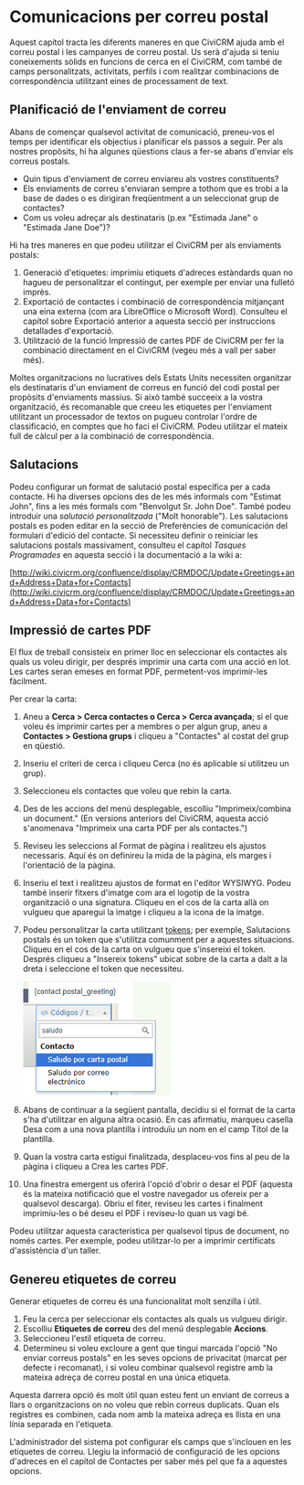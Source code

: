 # Comunicacions per correu postal

Aquest capítol tracta les diferents maneres en que CiviCRM ajuda amb el correu
postal i les campanyes de correu postal. Us serà d'ajuda si teniu coneixements
sòlids en funcions de cerca en el CiviCRM, com també de camps personalitzats,
activitats, perfils i com realitzar combinacions de correspondència utilitzant eines
de processament de text.

## Planificació de l'enviament de correu

Abans de començar qualsevol activitat de comunicació, preneu-vos el temps per identificar
els objectius i planificar els passos a seguir. Per als nostres propòsits, hi ha algunes
qüestions claus a fer-se abans d'enviar els correus postals.

-   Quin tipus d'enviament de correu enviareu als vostres constituents?
-   Els enviaments de correu s'enviaran sempre a tothom que es trobi a la base de dades o es dirigiran
    freqüentment a un seleccionat grup de contactes?
-   Com us voleu adreçar als destinataris (p.ex "Estimada Jane" o "Estimada Jane
    Doe")?

Hi ha tres maneres en que podeu utilitzar el CiviCRM per als enviaments postals:

1.  Generació d'etiquetes: imprimiu etiquets d'adreces estàndards quan no hagueu
    de personalitzar el contingut, per exemple per enviar una fulletó
    imprès.
2.  Exportació de contactes i combinació de correspondència mitjançant una eina externa (com ara
    LibreOffice o Microsoft Word). Consulteu el capítol sobre Exportació anterior
    a aquesta secció per instruccions detallades d'exportació.
3.  Utilització de la funció Impressió de cartes PDF de CiviCRM per fer la combinació directament en
    el CiviCRM (vegeu més a vall per saber més).

Moltes organitzacions no lucratives dels Estats Units necessiten organitzar els destinataris d'un
enviament de correus en funció del codi postal per propòsits d'enviaments massius. Si això també succeeix a
la vostra organització, és recomanable que creeu les etiquetes per l'enviament
utilitzant un processador de textos on pugueu controlar l'ordre de classificació, en comptes que
ho faci el CiviCRM. Podeu utilitzar el mateix full de càlcul per a la combinació de correspondència.

## Salutacions

Podeu configurar un format de salutació postal específica per a cada contacte. Hi
ha diverses opcions des de les més informals com "Estimat John", fins a les més formals com "Benvolgut
Sr. John Doe". També podeu introduir una *salutació personalitzada* ("Molt
honorable"). Les salutacions postals es poden editar en la
secció de Preferències de comunicación del formulari d'edició del contacte. Si necessiteu definir o
reiniciar les salutacions postals massivament, consulteu el capítol *Tasques Programades*
en aquesta secció i la documentació a la wiki a:

[http://wiki.civicrm.org/confluence/display/CRMDOC/Update+Greetings+and+Address+Data+for+Contacts](http://wiki.civicrm.org/confluence/display/CRMDOC/Update+Greetings+and+Address+Data+for+Contacts)


## Impressió de cartes PDF

El flux de treball consisteix en primer lloc en seleccionar els contactes als quals us voleu dirigir, per després
imprimir una carta com una acció en lot. Les cartes seran
emeses en format PDF, permetent-vos imprimir-les fàcilment.

Per crear la carta:

1.  Aneu a **Cerca > Cerca contactes o Cerca > Cerca
    avançada**; si el que voleu és imprimir cartes per a membres o per algun grup, aneu
    a **Contactes > Gestiona grups** i cliqueu a "Contactes" al costat del
    grup en qüestió.
2.  Inseriu el criteri de cerca i cliqueu Cerca (no és aplicable si utilitzeu
    un grup).
3.  Seleccioneu els contactes que voleu que rebin la carta.
4.  Des de les accions del menú desplegable, escolliu "Imprimeix/combina un document."
    (En versions anteriors del CiviCRM, aquesta acció s'anomenava "Imprimeix una
    carta PDF per als contactes.")
5.  Reviseu les seleccions al Format de pàgina i realitzeu els ajustos
    necessaris. Aquí és on definireu la mida de la pàgina, els marges i
    l'orientació de la pàgina.
6.  Inseriu el text i realitzeu ajustos de format en l'editor
    WYSIWYG. Podeu també inserir fitxers d'imatge com ara el
    logotip de la vostra organització o una signatura. Cliqueu en el cos de la carta allà on vulgueu
    que aparegui la imatge i cliqueu a la icona de la imatge.
7.  Podeu personalitzar la carta utilitzant [tokens](/common-workflows/tokens-and-mail-merge.md); per exemple,
    Salutacions postals és un token que s'utilitza comunment per a aquestes situacions. Cliqueu en el
    cos de la carta on vulgueu que s'insereixi el token. Després cliqueu a
    "Insereix tokens" ubicat sobre de la carta a dalt a la dreta i seleccione
    el token que necessiteu.

    ![PostalGreetingToken](../img/CiviCRM_update-CiviCore-PostalGreetingToken-en.png "PostalGreetingToken")

8.  Abans de continuar a la següent pantalla, decidiu si el format de la carta
    s'ha d'utilitzar en alguna altra ocasió. En cas afirmatiu, marqueu casella Desa com a una nova
    plantilla i introduïu un nom en el camp Títol de la plantilla.
9.  Quan la vostra carta estigui finalitzada, desplaceu-vos fins al peu de la pàgina i cliqueu a Crea les
    cartes PDF.
10. Una finestra emergent us oferirà l'opció d'obrir o desar el PDF
    (aquesta és la mateixa notificació que el vostre navegador us ofereix per a qualsevol
    descarga). Obriu el fiter, reviseu les cartes i finalment imprimiu-les o bé
    deseu el PDF i reviseu-lo quan us vagi bé.

Podeu utilitzar aquesta característica per qualsevol tipus de document, no només cartes. Per
exemple, podeu utilitzar-lo per a imprimir certificats d'assistència d'un
taller.

## Genereu etiquetes de correu

Generar etiquetes de correu és una funcionalitat molt senzilla i útil.

1.  Feu la cerca per seleccionar els contactes als quals us vulgueu dirigir.
2.  Escolliu **Etiquetes de correu** des del menú desplegable **Accions**.
3.  Seleccioneu l'estil etiqueta de correu.
4.  Determineu si voleu excloure a gent que tingui marcada l'opció "No enviar correus postals"
    en les seves opcions de privacitat (marcat per defecte i recomanat), i
    si voleu combinar qualsevol registre amb la mateixa adreça de correu postal
    en una única etiqueta.

Aquesta darrera opció és molt útil quan esteu fent un enviant de correus a llars
o organitzacions on no voleu que rebin correus
duplicats. Quan els registres es combinen, cada nom amb la mateixa adreça es
llista en una línia separada en l'etiqueta.

L'administrador del sistema pot configurar els camps que s'inclouen en les etiquetes de correu. Llegiu la informació de configuració de les opcions d'adreces en el capítol de Contactes per saber més pel que fa a aquestes opcions.
